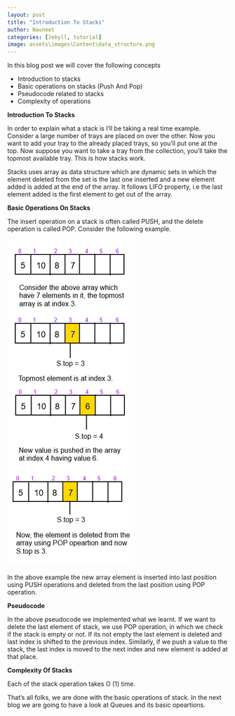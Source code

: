 ```yaml
---
layout: post
title: "Introduction To Stacks"
author: Navneet
categories: [Jekyll, tutorial]
image: assets\images\Content\data_structure.png
---
```


<p>
In this blog post we will cover the following concepts
<ul>
<li>Introduction to stacks</li>
<li>Basic operations on stacks (Push And Pop)</li>
<li>Pseudocode related to stacks</li>
<li>Complexity of operations</li>
</ul>
</p><p>
<strong>Introduction To Stacks</strong>
</p><p>
In order to explain what a stack is I’ll be taking a real time example. Consider a large number of trays are placed on over the other. Now you want to add your tray to the already placed trays, so you’ll put one at the top. Now suppose you want to take a tray from the collection, you’ll take the topmost available tray. This is how stacks work. 
</p><p>
Stacks uses array as data structure which are dynamic sets in which the element deleted from the set is the last one inserted and a new element added is added at the end of the array. It follows LIFO property, i.e the last element added is the first element to get out of the array. 
</p><p>
<strong>Basic Operations On Stacks</strong>
</p><p>
The insert operation on a stack is often called PUSH, and the delete operation is called POP. Consider the following example.
</p><p>
<img src="\assets\images\Content\Stacks.png" alt="" width="290" height="746" class="alignnone size-full wp-image-111 center-div" />
</p><p>
In the above example the new array element is inserted into last position using PUSH operations and deleted from the last position using POP operation.
</p><p>
<strong>Pseudocode </strong>
</p><p>
<script src="https://gist.github.com/NavneetPrakashSingh/6992c92f00557f5641206525f3edc0ed.js"></script>
</p><p>
In the above pseudocode we implemented what we learnt. If we want to delete the last element of stack, we use POP operation, in which we check if the stack is empty or not. If its not empty the last element is deleted and last index is shifted to the previous index. Similarly, if we push a value to the stack, the last index is moved to the next index and new element is added at that place.
</p><p>
<strong>Complexity Of Stacks</strong>
</p><p>
Each of the stack operation takes O (1) time.
</p><p>
That’s all folks, we are done with the basic operations of stack. In the next blog we are going to have a look at Queues and its basic opeartions.
</p>
